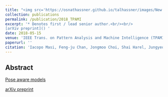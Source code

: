 ```yaml
---
title: "<img src='https://osnathassner.github.io/talhassner/images/New - icon.jpg' width='80'> Learning Pose-Aware Models for Pose-Invariant Face Recognition in the Wild"
collection: publications
permalink: /publication/2018_TPAMI
excerpt: '* Denotes first / lead senior author.<br/><br/>
[arXiv preprint]() '
date: 2018-05-15
venue: 'IEEE Trans. on Pattern Analysis and Machine Intelligence (TPAMI)'
paperurl: ''
citation: 'Iacopo Masi, Feng-ju Chan, Jongmoo Choi, Shai Harel, Jungyeon Kim, KangGeon Kim, Jatuporn Leksut, Stephen Rawls, Yue Wu, Tal Hassner*, Wael AbdAlmageed, Gerard Medioni, Louis-Philippe Morency, Prem Natarajan, Ram Nevatia. (2017). &quot;Learning Pose-Aware Models for Pose-Invariant Face Recognition in the Wild.&quot; <i> IEEE Trans. on Pattern Analysis and Machine Intelligence (TPAMI)</i>.'
---
```


Abstract
------


[Pose aware models]()

[arXiv preprint]()
